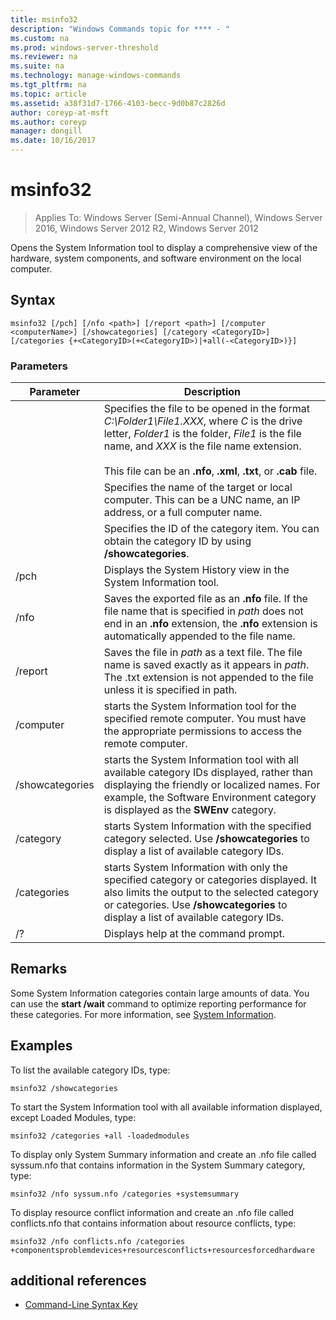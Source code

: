 ```yaml
---
title: msinfo32
description: "Windows Commands topic for **** - "
ms.custom: na
ms.prod: windows-server-threshold
ms.reviewer: na
ms.suite: na
ms.technology: manage-windows-commands
ms.tgt_pltfrm: na
ms.topic: article
ms.assetid: a38f31d7-1766-4103-becc-9d0b87c2826d
author: coreyp-at-msft
ms.author: coreyp
manager: dongill
ms.date: 10/16/2017
---
```

# msinfo32

>Applies To: Windows Server (Semi-Annual Channel), Windows Server 2016, Windows Server 2012 R2, Windows Server 2012

Opens the System Information tool to display a comprehensive view of the hardware, system components, and software environment on the local computer. 
## Syntax
```
msinfo32 [/pch] [/nfo <path>] [/report <path>] [/computer <computerName>] [/showcategories] [/category <CategoryID>] [/categories {+<CategoryID>(+<CategoryID>)|+all(-<CategoryID>)}]
```
### Parameters
|Parameter|Description|
|-------|--------|
|<path>|Specifies the file to be opened in the format *C:\Folder1\File1.XXX*, where *C* is the drive letter, *Folder1* is the folder, *File1* is the file name, and *XXX* is the file name extension.<br /><br />This file can be an **.nfo**, **.xml**, **.txt**, or **.cab** file.|
|<computerName>|Specifies the name of the target or local computer. This can be a UNC name, an IP address, or a full computer name.|
|<CategoryID>|Specifies the ID of the category item. You can obtain the category ID by using **/showcategories**.|
|/pch|Displays the System History view in the System Information tool.|
|/nfo|Saves the exported file as an **.nfo** file. If the file name that is specified in *path* does not end in an **.nfo** extension, the **.nfo** extension is automatically appended to the file name.|
|/report|Saves the file in *path* as a text file. The file name is saved exactly as it appears in *path*. The .txt extension is not appended to the file unless it is specified in path.|
|/computer|starts the System Information tool for the specified remote computer. You must have the appropriate permissions to access the remote computer.|
|/showcategories|starts the System Information tool with all available category IDs displayed, rather than displaying the friendly or localized names. For example, the Software Environment category is displayed as the **SWEnv** category.|
|/category|starts System Information with the specified category selected. Use **/showcategories** to display a list of available category IDs.|
|/categories|starts System Information with only the specified category or categories displayed. It also limits the output to the selected category or categories. Use **/showcategories** to display a list of available category IDs.|
|/?|Displays help at the command prompt.|
## Remarks
Some System Information categories contain large amounts of data. You can use the **start /wait** command to optimize reporting performance for these categories. For more information, see [System Information](https://technet.microsoft.com/en-us/library/cc783305(v=ws.10).aspx).
## <a name="BKMK_Examples"></a>Examples
To list the available category IDs, type:
```
msinfo32 /showcategories
```
To start the System Information tool with all available information displayed, except Loaded Modules, type:
```
msinfo32 /categories +all -loadedmodules
```
To display only System Summary information and create an .nfo file called syssum.nfo that contains information in the System Summary category, type:
```
msinfo32 /nfo syssum.nfo /categories +systemsummary
```
To display resource conflict information and create an .nfo file called conflicts.nfo that contains information about resource conflicts, type:
```
msinfo32 /nfo conflicts.nfo /categories    +componentsproblemdevices+resourcesconflicts+resourcesforcedhardware
```
## additional references
-   [Command-Line Syntax Key](command-line-syntax-key.md)

